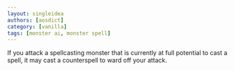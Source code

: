 ```yaml
---
layout: singleidea
authors: [aosdict]
category: [vanilla]
tags: [monster ai, monster spell]
---
```

If you attack a spellcasting monster that is currently at full potential to cast a spell, it may cast a counterspell to ward off your attack.
